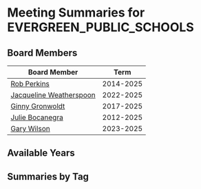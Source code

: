 # Meeting Summaries for EVERGREEN_PUBLIC_SCHOOLS

## Board Members

| Board Member       | Term           |
|--------------------|----------------|
| [Rob Perkins](board_member_26.md) | 2014-2025 |
| [Jacqueline Weatherspoon](board_member_27.md) | 2022-2025 |
| [Ginny Gronwoldt](board_member_28.md) | 2017-2025 |
| [Julie Bocanegra](board_member_29.md) | 2012-2025 |
| [Gary Wilson](board_member_30.md) | 2023-2025 |

## Available Years

## Summaries by Tag
